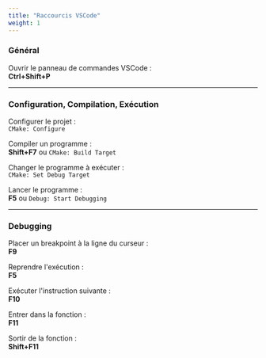```yaml
---
title: "Raccourcis VSCode"
weight: 1
---
```


### Général

Ouvrir le panneau de commandes VSCode :\
**Ctrl+Shift+P**

---

### Configuration, Compilation, Exécution

Configurer le projet :\
`CMake: Configure`

Compiler un programme :\
**Shift+F7** ou `CMake: Build Target`

Changer le programme à exécuter :\
`CMake: Set Debug Target`

Lancer le programme :\
**F5** ou `Debug: Start Debugging`

---

### Debugging

Placer un breakpoint à la ligne du curseur :\
**F9**

Reprendre l'exécution :\
**F5**

Exécuter l'instruction suivante :\
**F10**

Entrer dans la fonction :\
**F11**

Sortir de la fonction :\
**Shift+F11**

